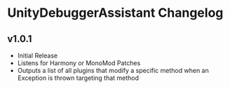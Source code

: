 # UnityDebuggerAssistant Changelog

## v1.0.1

- Initial Release
- Listens for Harmony or MonoMod Patches
- Outputs a list of all plugins that modify a specific method when an Exception is thrown targeting that method
